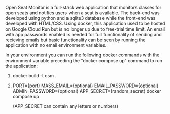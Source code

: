 Open Seat Monitor is a full-stack web application that monitors classes for open seats and notifies users when a seat is available. The back-end was developed using python and a sqlite3 database while the front-end was developed with HTML/CSS. Using docker, this application used to be hosted on Google Cloud Run but is no longer up due to free-trial time limit. An email with app passwords enabled is needed for full functionality of sending and recieving emails but basic functionality can be seen by running the application with no email environment variables.

In your environment you can run the following docker commands with the environment variable preceding the "docker compose up" command to run the application:

1. docker build -t osm .

2. PORT={port} MASS_EMAIL={optional} EMAIL_PASSWORD={optional} ADMIN_PASSWORD={optional} APP_SECRET={random_secret} docker compose up

   (APP_SECRET can contain any letters or numbers) 
